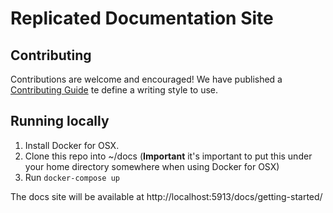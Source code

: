 # Replicated Documentation Site

## Contributing  
Contributions are welcome and encouraged!  We have published a [Contributing Guide](CONTRIBUTING.md) te define a writing style to use.  

## Running locally 
1. Install Docker for OSX.
1. Clone this repo into ~/docs (**Important** it's important to put this under your home directory somewhere when using Docker for OSX)
1. Run `docker-compose up`

The docs site will be available at http://localhost:5913/docs/getting-started/


